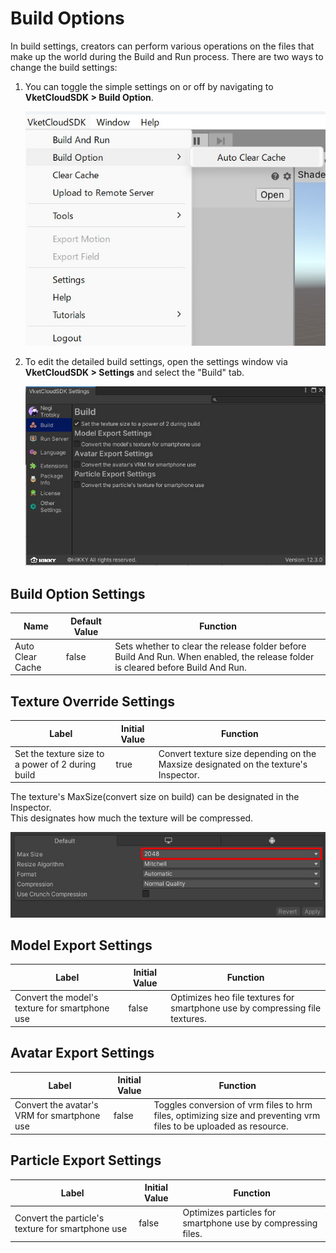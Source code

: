 # Build Options

In build settings, creators can perform various operations on the files that make up the world during the Build and Run process. There are two ways to change the build settings:

1. You can toggle the simple settings on or off by navigating to **VketCloudSDK > Build Option**.

   ![BuildOptions_0](img/BuildOptions_0.jpg)

2. To edit the detailed build settings, open the settings window via **VketCloudSDK > Settings** and select the "Build" tab.

   ![BuildOptions_1](img/BuildOptions_1.jpg)

## Build Option Settings
| Name | Default Value | Function |
| ---- | ------------- | -------- |
| Auto Clear Cache | false | Sets whether to clear the release folder before Build And Run. When enabled, the release folder is cleared before Build And Run. |

## Texture Override Settings

| Label | Initial Value | Function |
| ---- | ---- | ---- |
| Set the texture size to a power of 2 during build | true | Convert texture size depending on the Maxsize designated on the texture's Inspector. |

The texture's MaxSize(convert size on build) can be designated in the Inspector.<br>
This designates how much the texture will be compressed.

![BuildOptions_2](img/BuildOptions_2.jpg)

## Model Export Settings

| Label | Initial Value | Function |
| ---- | ---- | ---- |
| Convert the model's texture for smartphone use | false | Optimizes heo file textures for smartphone use by compressing file textures. |

## Avatar Export Settings

| Label | Initial Value | Function |
| ---- | ---- | ---- |
| Convert the avatar's VRM for smartphone use | false | Toggles conversion of vrm files to hrm files, optimizing size and preventing vrm files to be uploaded as resource. |

## Particle Export Settings

| Label | Initial Value | Function |
| ---- | ---- | ---- |
| Convert the particle's texture for smartphone use | false | Optimizes particles for smartphone use by compressing files. |
